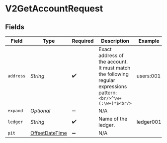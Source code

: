 # V2GetAccountRequest


## Fields

| Field                                                                                                        | Type                                                                                                         | Required                                                                                                     | Description                                                                                                  | Example                                                                                                      |
| ------------------------------------------------------------------------------------------------------------ | ------------------------------------------------------------------------------------------------------------ | ------------------------------------------------------------------------------------------------------------ | ------------------------------------------------------------------------------------------------------------ | ------------------------------------------------------------------------------------------------------------ |
| `address`                                                                                                    | *String*                                                                                                     | :heavy_check_mark:                                                                                           | Exact address of the account. It must match the following regular expressions pattern:<br/>```<br/>^\w+(:\w+)*$<br/>```<br/> | users:001                                                                                                    |
| `expand`                                                                                                     | *Optional<String>*                                                                                           | :heavy_minus_sign:                                                                                           | N/A                                                                                                          |                                                                                                              |
| `ledger`                                                                                                     | *String*                                                                                                     | :heavy_check_mark:                                                                                           | Name of the ledger.                                                                                          | ledger001                                                                                                    |
| `pit`                                                                                                        | [OffsetDateTime](https://docs.oracle.com/javase/8/docs/api/java/time/OffsetDateTime.html)                    | :heavy_minus_sign:                                                                                           | N/A                                                                                                          |                                                                                                              |